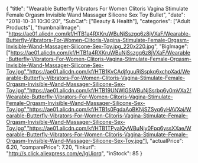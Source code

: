 {
	"title": "Wearable Butterfly Vibrators For Women Clitoris Vagina Stimulate Female Orgasm Invisible Wand Massager Silicone Sex Toy Bullet",
	"date": "2018-10-31 10:30:20",
	"SubCat": ["Beauty & Health"],
	"categories": ["Adult Products"],
	"thumbnailImage": "https://ae01.alicdn.com/kf/HTB1a4RXKruWBuNjSszgq6z8jVXaF/Wearable-Butterfly-Vibrators-For-Women-Clitoris-Vagina-Stimulate-Female-Orgasm-Invisible-Wand-Massager-Silicone-Sex-Toy.jpg_220x220.jpg",
	"BigImage": ["https://ae01.alicdn.com/kf/HTB1a4RXKruWBuNjSszgq6z8jVXaF/Wearable-Butterfly-Vibrators-For-Women-Clitoris-Vagina-Stimulate-Female-Orgasm-Invisible-Wand-Massager-Silicone-Sex-Toy.jpg","https://ae01.alicdn.com/kf/HTB1KvCAdjfguuRjSspkq6xchpXad/Wearable-Butterfly-Vibrators-For-Women-Clitoris-Vagina-Stimulate-Female-Orgasm-Invisible-Wand-Massager-Silicone-Sex-Toy.jpg","https://ae01.alicdn.com/kf/HTB19UNWlGSWBuNjSsrbq6y0mVXa2/Wearable-Butterfly-Vibrators-For-Women-Clitoris-Vagina-Stimulate-Female-Orgasm-Invisible-Wand-Massager-Silicone-Sex-Toy.jpg","https://ae01.alicdn.com/kf/HTB1s0FgdaAoBKNjSZSyq6yHAVXaj/Wearable-Butterfly-Vibrators-For-Women-Clitoris-Vagina-Stimulate-Female-Orgasm-Invisible-Wand-Massager-Silicone-Sex-Toy.jpg","https://ae01.alicdn.com/kf/HTB1TPyalQyWBuNjy0Fpq6yssXXae/Wearable-Butterfly-Vibrators-For-Women-Clitoris-Vagina-Stimulate-Female-Orgasm-Invisible-Wand-Massager-Silicone-Sex-Toy.jpg"],
	"actualPrice": 6.20,
	"comparePrice": 7.20,
	"linkurl": "http://s.click.aliexpress.com/e/lgUiorq",
	"inStock": 85
}
